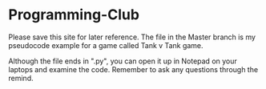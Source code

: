 # Programming-Club
Please save this site for later reference.
The file in the Master branch is my pseudocode example for a game called Tank v Tank game.

Although the file ends in ".py", you can open it up in Notepad on your laptops and examine the code.
Remember to ask any questions through the remind.
